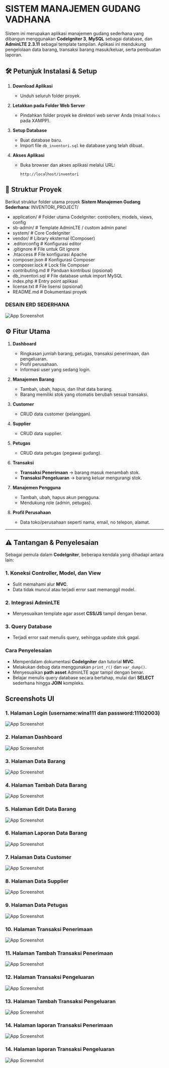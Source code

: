 
# SISTEM MANAJEMEN GUDANG VADHANA

Sistem ini merupakan aplikasi manajemen gudang sederhana yang dibangun menggunakan **CodeIgniter 3**, **MySQL** sebagai database, dan **AdminLTE 2.3.11** sebagai template tampilan. Aplikasi ini mendukung pengelolaan data barang, transaksi barang masuk/keluar, serta pembuatan laporan.

## 🛠️ Petunjuk Instalasi & Setup


1. **Download Aplikasi**
   - Unduh seluruh folder proyek.

2. **Letakkan pada Folder Web Server**
   - Pindahkan folder proyek ke direktori web server Anda (misal `htdocs` pada XAMPP).

3. **Setup Database**
   - Buat database baru.
   - Import file `db_inventori.sql` ke database yang telah dibuat.

4. **Akses Aplikasi**
   - Buka browser dan akses aplikasi melalui URL:
     ```
     http://localhost/inventori
     ```


## 📂 Struktur Proyek

Berikut struktur folder utama proyek **Sistem Manajemen Gudang Sederhana**:
INVENTORI_PROJECT/
- application/ # Folder utama CodeIgniter: controllers, models, views, config
-  sb-admin/ # Template AdminLTE / custom admin panel
- system/ # Core CodeIgniter
-  vendor/ # Library eksternal (Composer)
- .editorconfig # Konfigurasi editor
- .gitignore # File untuk Git ignore
- .htaccess # File konfigurasi Apache
-  composer.json # Konfigurasi Composer
-  composer.lock # Lock file Composer
- contributing.md # Panduan kontribusi (opsional)
- db_inventori.sql # File database untuk import MySQL
- index.php # Entry point aplikasi
-  license.txt # File lisensi (opsional)
- README.md # Dokumentasi proyek

### DESAIN ERD SEDERHANA
![App Screenshot](images/ERD_INVENTORY.drawio.png)

## ⚙️ Fitur Utama

1. **Dashboard**
   - Ringkasan jumlah barang, petugas, transaksi penerimaan, dan pengeluaran.
   - Profil perusahaan.
   - Informasi user yang sedang login.

2. **Manajemen Barang**
   - Tambah, ubah, hapus, dan lihat data barang.
   - Barang memiliki stok yang otomatis berubah sesuai transaksi.

3. **Customer**
   - CRUD data customer (pelanggan).

4. **Supplier**
   - CRUD data supplier.

5. **Petugas**
   - CRUD data petugas (pegawai gudang).

6. **Transaksi**
   - **Transaksi Penerimaan** → barang masuk menambah stok.
   - **Transaksi Pengeluaran** → barang keluar mengurangi stok.

7. **Manajemen Pengguna**
   - Tambah, ubah, hapus akun pengguna.
   - Mendukung role (admin, petugas).

8. **Profil Perusahaan**
   - Data toko/perusahaan seperti nama, email, no telepon, alamat.

---

## ⚠️ Tantangan & Penyelesaian

Sebagai pemula dalam **CodeIgniter**, beberapa kendala yang dihadapi antara lain:

### 1. Koneksi Controller, Model, dan View
- Sulit memahami alur **MVC**.
- Data tidak muncul atau terjadi error saat memanggil model.

### 2. Integrasi AdminLTE
- Menyesuaikan template agar asset **CSS/JS** tampil dengan benar.

### 3. Query Database
- Terjadi error saat menulis query, sehingga update stok gagal.

### Cara Penyelesaian
- Memperdalam dokumentasi **CodeIgniter** dan tutorial **MVC**.
- Melakukan debug data menggunakan `print_r()` dan `var_dump()`.
- Menyesuaikan **path asset** AdminLTE agar tampil dengan benar.
- Belajar menulis query database secara bertahap, mulai dari **SELECT** sederhana hingga **JOIN** kompleks.


## Screenshots UI
### 1. Halaman Login (username:wina111 dan password:11102003)
![App Screenshot](images/login.PNG)

### 2. Halaman Dashboard
![App Screenshot](images/dashboard.PNG)

### 3. Halaman Data Barang
![App Screenshot](images/barang.PNG)

### 4. Halaman Tambah Data Barang
![App Screenshot](images/tambahbarang.PNG)

### 5. Halaman Edit Data Barang
![App Screenshot](images/editbarang.PNG)

### 6. Halaman Laporan Data Barang
![App Screenshot](images/laporanbarang.PNG)

### 7. Halaman Data Customer
![App Screenshot](images/customer.PNG)


### 8. Halaman Data Supplier
![App Screenshot](images/supplier.PNG)

### 9. Halaman Data Petugas
![App Screenshot](images/petugas.PNG)

### 10. Halaman Transaksi Penerimaan
![App Screenshot](images/transaksipenerimaan.PNG)

### 11. Halaman Tambah Transaksi Penerimaan
![App Screenshot](images/tambahtransaksipenerimaan.PNG)

### 12. Halaman Transaksi Pengeluaran
![App Screenshot](images/transaksipengeluaran.PNG)

### 13. Halaman Tambah Transaksi Pengeluaran
![App Screenshot](images/tambahtransaksipengeluaran.PNG)

### 14. Halaman laporan Transaksi Penerimaan
![App Screenshot](images/laporanpenerimaan.PNG)

### 14. Halaman laporan Transaksi Pengeluaran
![App Screenshot](images/laporanpengeluaran.PNG)
